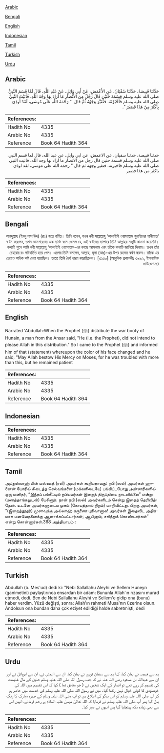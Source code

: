 [Arabic](#arabic)

[Bengali](#bengali)

[English](#english)

[Indonesian](#indonesian)

[Tamil](#tamil)

[Turkish](#turkish)

[Urdu](#urdu)

## Arabic


<div dir="rtl" lang="ar" style={{fontSize:'larger',backgroundColor:'#f8f9fa',padding:20}}>
حَدَّثَنَا قَبِيصَةُ، حَدَّثَنَا سُفْيَانُ، عَنِ الأَعْمَشِ، عَنْ أَبِي وَائِلٍ، عَنْ عَبْدِ اللَّهِ، قَالَ لَمَّا قَسَمَ النَّبِيُّ صلى الله عليه وسلم قِسْمَةَ حُنَيْنٍ قَالَ رَجُلٌ مِنَ الأَنْصَارِ مَا أَرَادَ بِهَا وَجْهَ اللَّهِ‏.‏ فَأَتَيْتُ النَّبِيَّ صلى الله عليه وسلم فَأَخْبَرْتُهُ، فَتَغَيَّرَ وَجْهُهُ ثُمَّ قَالَ ‏ "‏ رَحْمَةُ اللَّهِ عَلَى مُوسَى، لَقَدْ أُوذِيَ بِأَكْثَرَ مِنْ هَذَا فَصَبَرَ ‏"‏‏.‏
</div>
<div style={{backgroundColor:'#f8f9fa',padding:20, marginBottom: 10}}><table> <thead> <tr> <th>References:</th> <th></th> </tr> </thead> <tbody><tr><td>Hadith No</td><td>4335</td></tr><tr><td>Arabic No</td><td>4335</td></tr><tr><td>Reference</td><td>Book 64 Hadith 364</td></tr></tbody></table></div>


<div dir="rtl" lang="ar" style={{fontSize:'larger',backgroundColor:'#f8f9fa',padding:20}}>
حدثنا قبيصة، حدثنا سفيان، عن الاعمش، عن ابي وايل، عن عبد الله، قال لما قسم النبي صلى الله عليه وسلم قسمة حنين قال رجل من الانصار ما اراد بها وجه الله. فاتيت النبي صلى الله عليه وسلم فاخبرته، فتغير وجهه ثم قال " رحمة الله على موسى، لقد اوذي باكثر من هذا فصبر
</div>
<div style={{backgroundColor:'#f8f9fa',padding:20, marginBottom: 10}}><table> <thead> <tr> <th>References:</th> <th></th> </tr> </thead> <tbody><tr><td>Hadith No</td><td>4335</td></tr><tr><td>Arabic No</td><td>4335</td></tr><tr><td>Reference</td><td>Book 64 Hadith 364</td></tr></tbody></table></div>

## Bengali


<div dir="rtl" lang="bn" style={{fontSize:'larger',backgroundColor:'#f8f9fa',padding:20}}>
‘আবদুল্লাহ (ইবনু মাস‘ঊদ) (রাঃ) হতে বর্ণিত। তিনি বলেন, যখন নবী সাল্লাল্লাহু ‘আলাইহি ওয়াসাল্লাম হুনাইনের গানীমাত বণ্টন করলেন, তখন আনসারদের এক ব্যক্তি বলে ফেলল যে, এই বণ্টনের ব্যাপারে তিনি আল্লাহর সন্তুষ্টি কামনা করেননি। কথাটি শুনে আমি নবী সাল্লাল্লাহু ‘আলাইহি ওয়াসাল্লাম-এর কাছে আসলাম এবং তাঁকে কথাটি জানিয়ে দিলাম। তখন তাঁর চেহারার রং পরিবর্তিত হয়ে গেল। এরপর তিনি বললেন, আল্লাহ, মূসা (আঃ)-এর উপর রহমত বর্ষণ করুন। তাঁকে এর চেয়েও অধিক কষ্ট দেয়া হয়েছিল। তাতে তিনি ধৈর্য ধারণ করেছিলেন। [৩১৫০] (আধুনিক প্রকাশনীঃ ৩৯৯২, ইসলামিক ফাউন্ডেশনঃ)
</div>
<div style={{backgroundColor:'#f8f9fa',padding:20, marginBottom: 10}}><table> <thead> <tr> <th>References:</th> <th></th> </tr> </thead> <tbody><tr><td>Hadith No</td><td>4335</td></tr><tr><td>Arabic No</td><td>4335</td></tr><tr><td>Reference</td><td>Book 64 Hadith 364</td></tr></tbody></table></div>

## English


<div dir="ltr" lang="en" style={{fontSize:'larger',backgroundColor:'#f8f9fa',padding:20}}>
Narrated 'Abdullah:When the Prophet (ﷺ) distribute the war booty of Hunain, a man from the Ansar said, "He (i.e. the Prophet), did not intend to please Allah in this distribution." So I came to the Prophet (ﷺ) and informed him of that (statement) whereupon the color of his face changed and he said, "May Allah bestow His Mercy on Moses, for he was troubled with more than this, but he remained patient
</div>
<div style={{backgroundColor:'#f8f9fa',padding:20, marginBottom: 10}}><table> <thead> <tr> <th>References:</th> <th></th> </tr> </thead> <tbody><tr><td>Hadith No</td><td>4335</td></tr><tr><td>Arabic No</td><td>4335</td></tr><tr><td>Reference</td><td>Book 64 Hadith 364</td></tr></tbody></table></div>

## Indonesian


<div dir="ltr" lang="id" style={{fontSize:'larger',backgroundColor:'#f8f9fa',padding:20}}>

</div>
<div style={{backgroundColor:'#f8f9fa',padding:20, marginBottom: 10}}><table> <thead> <tr> <th>References:</th> <th></th> </tr> </thead> <tbody><tr><td>Hadith No</td><td>4335</td></tr><tr><td>Arabic No</td><td>4335</td></tr><tr><td>Reference</td><td>Book 64 Hadith 364</td></tr></tbody></table></div>

## Tamil


<div dir="ltr" lang="ta" style={{fontSize:'larger',backgroundColor:'#f8f9fa',padding:20}}>
அப்துல்லாஹ் பின் மஸ்ஊத் (ரலி) அவர்கள் கூறியதாவது: நபி (ஸல்) அவர்கள் ஹுனைன் போரில் கிடைத்த செல்வங்களை (மக்களிடையே) பங்கிட்டபோது அன்சாரிகளில் ஒரு மனிதர், “இந்தப் பங்கீட்டில் நபியவர்கள் இறைத் திருப்தியை நாடவில்லை” என்று (மனத்தாங்கலுடன்) பேசினார். நான் நபி (ஸல்) அவர்களிடம் சென்று இதைத் தெரிவித்தேன். உடனே அவர்களுடைய முகம் (கோபத்தால் நிறம்) மாறிவிட்டது. பிறகு அவர்கள், “(இறைத்தூதர்) மூசாவுக்கு அல்லாஹ் கருணை புரிவானாக! அவர்கள் இதைவிட அதிகமாக மனவேதனைக்கு ஆளாக்கப்பட்டார்கள்; ஆயினும், சகித்துக் கொண்டார்கள்” என்று சொன்னார்கள்.368 அத்தியாயம் :
</div>
<div style={{backgroundColor:'#f8f9fa',padding:20, marginBottom: 10}}><table> <thead> <tr> <th>References:</th> <th></th> </tr> </thead> <tbody><tr><td>Hadith No</td><td>4335</td></tr><tr><td>Arabic No</td><td>4335</td></tr><tr><td>Reference</td><td>Book 64 Hadith 364</td></tr></tbody></table></div>

## Turkish


<div dir="ltr" lang="tr" style={{fontSize:'larger',backgroundColor:'#f8f9fa',padding:20}}>
Abdullah (b. Mes'ud) dedi ki: "Nebi Sallallahu Aleyhi ve Sellem Huneyn (ganimetini) paylaştırınca ensardan bir adam: Bununla Allah'ın rızasını murad etmedi, dedi. Ben de Nebi Sallallahu Aleyhi ve Sellem'e gidip ona (bunu) haber verdim. Yüzü değişti, sonra: Allah'ın rahmeti Musa'nın üzerine olsun. Andolsun ona bundan daha çok eziyet edildiği halde sabretmişti, dedi
</div>
<div style={{backgroundColor:'#f8f9fa',padding:20, marginBottom: 10}}><table> <thead> <tr> <th>References:</th> <th></th> </tr> </thead> <tbody><tr><td>Hadith No</td><td>4335</td></tr><tr><td>Arabic No</td><td>4335</td></tr><tr><td>Reference</td><td>Book 64 Hadith 364</td></tr></tbody></table></div>

## Urdu


<div dir="rtl" lang="ur" style={{fontSize:'larger',backgroundColor:'#f8f9fa',padding:20}}>
ہم سے قبیصہ نے بیان کیا، کہا ہم سے سفیان ثوری نے بیان کیا، ان سے اعمش نے، ان سے ابووائل نے اور ان سے عبداللہ بن مسعود رضی اللہ عنہ نے کہ جب رسول اللہ صلی اللہ علیہ وسلم حنین کے مال غنیمت کی تقسیم کر رہے تھے تو انصار کے ایک شخص نے ( جو منافق تھا ) کہا کہ اس تقسیم میں اللہ کی خوشنودی کا کوئی خیال نہیں رکھا گیا۔ میں نے رسول اللہ صلی اللہ علیہ وسلم کی خدمت میں حاضر ہو کر آپ صلی اللہ علیہ وسلم کو اس بدگو کی اطلاع دی تو آپ صلی اللہ علیہ وسلم کے چہرہ مبارک کا رنگ بدل گیا پھر آپ صلی اللہ علیہ وسلم نے فرمایا کہ اللہ تعالیٰ موسیٰ علیہ السلام پر رحم فرمائے، انہیں اس سے بھی زیادہ دکھ پہنچایا گیا پس انہوں نے صبر کیا۔
</div>
<div style={{backgroundColor:'#f8f9fa',padding:20, marginBottom: 10}}><table> <thead> <tr> <th>References:</th> <th></th> </tr> </thead> <tbody><tr><td>Hadith No</td><td>4335</td></tr><tr><td>Arabic No</td><td>4335</td></tr><tr><td>Reference</td><td>Book 64 Hadith 364</td></tr></tbody></table></div>